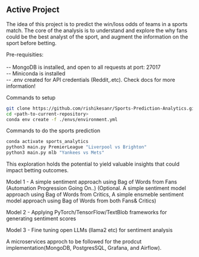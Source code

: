 ## Active Project

The idea of this project is to predict the win/loss odds of teams in a sports match. The core of the analysis is to understand and explore the why fans could be the best analyst of the sport, and augment the information on the sport before betting.

Pre-requisities:<br><br>
-- MongoDB is installed, and  open to all requests at port: 27017<br>
-- Miniconda is installed <br>
-- .env created for API credentials (Reddit,.etc). Check docs for more information! 

Commands to setup 

```bash
git clone https://github.com/rishikesanr/Sports-Prediction-Analytics.git
cd <path-to-current-repository>
conda env create -f ./envs/environment.yml
```

Commands to do the sports prediction

```bash
conda activate sports_analytics
python3 main.py PremierLeague "Liverpool vs Brighton"
python3 main.py mlb "Yankees vs Mets"
```

This exploration holds the potential to yield valuable insights that could impact betting outcomes.

Model 1 - A simple sentiment approach using Bag of Words from Fans (Automation Progression Going On..)
(Optional. A simple sentiment model approach using Bag of Words from Critics, A simple ensmeble sentiment model approach using Bag of Words from both Fans& Critics)

Model 2 - Applying PyTorch/TensorFlow/TextBlob frameworks for generating sentiment scores

Model 3 - Fine tuning open LLMs (llama2 etc) for sentiment analysis 

A microservices approch to be followed for the prodcut implementation(MongoDB, PostgresSQL, Grafana, and Airflow). 

